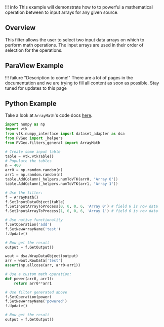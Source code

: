 !!! info
    This example will demonstrate how to to powerful a mathematical operation between to input arrays for any given source.

## Overview

This filter allows the user to select two input data arrays on which to perform math operations. The input arrays are used in their order of selection for the operations.

## ParaView Example

!!! failure "Description to come!"
    There are a lot of pages in the documentation and we are trying to fill all content as soon as possible. Stay tuned for updates to this page


<!--- TODO --->


## Python Example

Take a look at `ArrayMath`'s code docs [here](http://docs.pvgeo.org/en/latest/suites/General-Filters.html#PVGeo.filters_general.ArrayMath).

```py
import numpy as np
import vtk
from vtk.numpy_interface import dataset_adapter as dsa
from PVGeo import _helpers
from PVGeo.filters_general import ArrayMath

# Create some input table
table = vtk.vtkTable()
# Populate the tables
n = 400
arr0 = np.random.random(n)
arr1 = np.random.random(n)
table.AddColumn(_helpers.numToVTK(arr0, 'Array 0'))
table.AddColumn(_helpers.numToVTK(arr1, 'Array 1'))
```

```py
# Use the filter:
f = ArrayMath()
f.SetInputDataObject(table)
f.SetInputArrayToProcess(0, 0, 0, 6, 'Array 0') # field 6 is row data
f.SetInputArrayToProcess(1, 0, 0, 6, 'Array 1') # field 6 is row data

# Use native functionality
f.SetOperation('add')
f.SetNewArrayName('test')
f.Update()

# Now get the result
output = f.GetOutput()

wout = dsa.WrapDataObject(output)
arr = wout.RowData['test']
assert(np.allcose(arr, arr0+arr1))

```

```py
# Use a custom math operation:
def power(arr0, arr1):
    return arr0**arr1

# Use filter generated above
f.SetOperation(power)
f.SetNewArrayName('powered')
f.Update()

# Now get the result
output = f.GetOutput()

```
